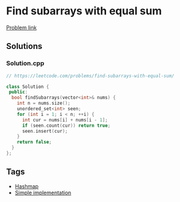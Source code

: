# Find subarrays with equal sum

[Problem link](https://leetcode.com/problems/find-subarrays-with-equal-sum/)

## Solutions


### Solution.cpp
```cpp
// https://leetcode.com/problems/find-subarrays-with-equal-sum/

class Solution {
 public:
  bool findSubarrays(vector<int>& nums) {
    int n = nums.size();
    unordered_set<int> seen;
    for (int i = 1; i < n; ++i) {
      int cur = nums[i] + nums[i - 1];
      if (seen.count(cur)) return true;
      seen.insert(cur);
    }
    return false;
  }
};
```
## Tags

* [Hashmap](/README.md#Hashmap)
* [Simple implementation](/README.md#Simple_implementation)
